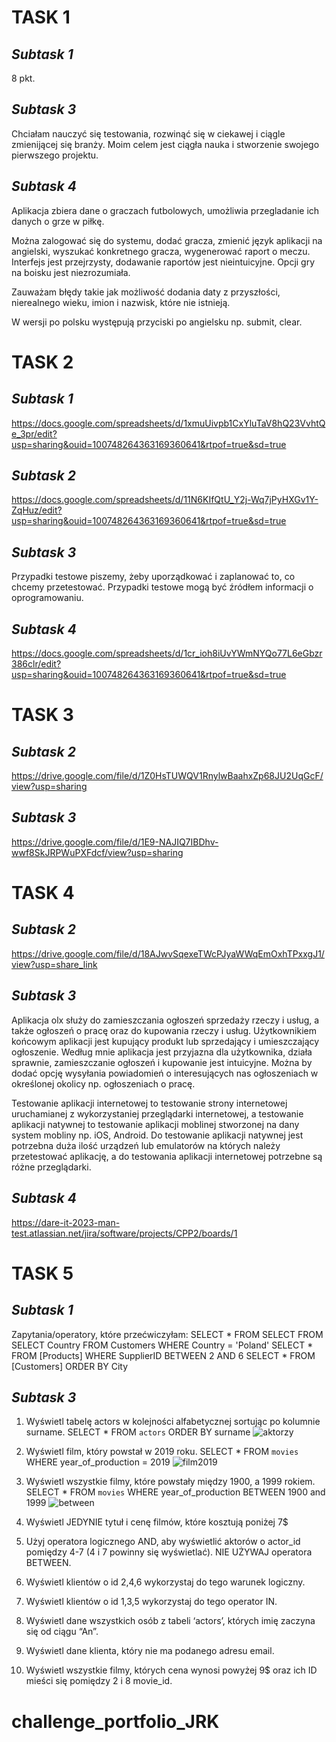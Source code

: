 # **TASK 1**  
## *Subtask 1*  
8 pkt.  
## *Subtask 3*
Chciałam nauczyć się testowania, rozwinąć się w ciekawej i ciągle zmienijącej się branży. Moim celem jest ciągła nauka i stworzenie swojego pierwszego projektu.
## *Subtask 4*
Aplikacja zbiera dane o graczach futbolowych, umożliwia przegladanie ich danych o grze w piłkę.

Można zalogować się do systemu, dodać gracza, zmienić język aplikacji na angielski, wyszukać konkretnego gracza, wygenerować raport o meczu.
Interfejs jest przejrzysty, dodawanie raportów jest nieintuicyjne. Opcji gry na boisku jest niezrozumiała.

Zauważam błędy takie jak możliwość dodania daty z przyszłości, nierealnego wieku, imion i nazwisk, które nie istnieją. 

W wersji po polsku występują przyciski po angielsku np. submit, clear. 

# **TASK 2**
## *Subtask 1*
https://docs.google.com/spreadsheets/d/1xmuUivpb1CxYluTaV8hQ23VvhtQe_3pr/edit?usp=sharing&ouid=100748264363169360641&rtpof=true&sd=true
## *Subtask 2*
https://docs.google.com/spreadsheets/d/11N6KIfQtU_Y2j-Wq7jPyHXGv1Y-ZqHuz/edit?usp=sharing&ouid=100748264363169360641&rtpof=true&sd=true
## *Subtask 3*
Przypadki testowe piszemy, żeby uporządkować i zaplanować to, co chcemy przetestować. 
Przypadki testowe mogą być źródłem informacji o oprogramowaniu.  
## *Subtask 4*
https://docs.google.com/spreadsheets/d/1cr_ioh8iUvYWmNYQo77L6eGbzr386clr/edit?usp=sharing&ouid=100748264363169360641&rtpof=true&sd=true

# **TASK 3**
## *Subtask 2*
https://drive.google.com/file/d/1Z0HsTUWQV1RnylwBaahxZp68JU2UqGcF/view?usp=sharing
## *Subtask 3*
https://drive.google.com/file/d/1E9-NAJIQ7IBDhv-wwf8SkJRPWuPXFdcf/view?usp=sharing

# **TASK 4**
## *Subtask 2*
https://drive.google.com/file/d/18AJwvSqexeTWcPJyaWWqEmOxhTPxxgJ1/view?usp=share_link
## *Subtask 3*
Aplikacja olx służy do zamieszczania ogłoszeń sprzedaży rzeczy i usług, a także ogłoszeń o pracę oraz do kupowania rzeczy i usług.
Użytkownikiem końcowym aplikacji jest kupujący produkt lub sprzedający i umieszczający ogłoszenie.
Według mnie aplikacja jest przyjazna dla użytkownika, działa sprawnie, zamieszczanie ogłoszeń i kupowanie jest intuicyjne.
Można by dodać opcję wysyłania powiadomień o interesujących nas ogłoszeniach w określonej okolicy np. ogłoszeniach o pracę.

Testowanie aplikacji internetowej to testowanie strony internetowej uruchamianej z wykorzystaniej przeglądarki internetowej, a testowanie aplikacji natywnej to testowanie aplikacji moblinej stworzonej na dany system mobliny np. iOS, Android. 
Do testowanie aplikacji natywnej jest potrzebna duża ilość urządzeń lub emulatorów na których należy przetestować aplikację, a do testowania aplikacji internetowej potrzebne są różne przeglądarki. 
## *Subtask 4*
https://dare-it-2023-man-test.atlassian.net/jira/software/projects/CPP2/boards/1
# **TASK 5**
## *Subtask 1*
Zapytania/operatory, które przećwiczyłam:
SELECT * FROM 
SELECT FROM
SELECT Country FROM Customers WHERE Country = 'Poland'
SELECT * FROM [Products] WHERE SupplierID BETWEEN 2 AND 6
SELECT * FROM [Customers]
ORDER BY City
## *Subtask 3*
1. Wyświetl tabelę actors w kolejności alfabetycznej sortując po kolumnie surname.
SELECT * FROM `actors` 
ORDER BY surname
![aktorzy](https://user-images.githubusercontent.com/122525944/218711481-ea0397db-96c1-49da-b233-78e43456a803.png)
2. Wyświetl film, który powstał w 2019 roku.
SELECT * FROM `movies` WHERE year_of_production = 2019
![film2019](https://user-images.githubusercontent.com/122525944/218865697-68454b0a-0096-45b2-bcf7-55bb8f9502cd.png)

3. Wyświetl wszystkie filmy, które powstały między 1900, a 1999 rokiem. 
SELECT * FROM `movies` WHERE year_of_production BETWEEN 1900 and 1999
![between](https://user-images.githubusercontent.com/122525944/218866346-47702cd3-43f3-488e-b40a-ab2d667422e3.png)

5. Wyświetl JEDYNIE tytuł i cenę filmów, które kosztują poniżej 7$
6. Użyj operatora logicznego AND, aby wyświetlić aktorów o actor_id pomiędzy 4-7 (4 i 7 powinny się wyświetlać). NIE UŻYWAJ operatora BETWEEN.
7. Wyświetl klientów o id 2,4,6 wykorzystaj do tego warunek logiczny.
8. Wyświetl klientów o id 1,3,5 wykorzystaj do tego operator IN.
9. Wyświetl dane wszystkich osób z tabeli ‘actors’, których imię zaczyna się od ciągu “An”.
10. Wyświetl dane klienta, który nie ma podanego adresu email.
11. Wyświetl wszystkie filmy, których cena wynosi powyżej 9$ oraz ich ID mieści się pomiędzy 2 i 8 movie_id.

# challenge_portfolio_JRK

